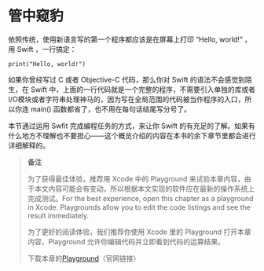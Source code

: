 # 管中窥豹

依照传统，使用新语言写的第一个程序都应该是在屏幕上打印 “Hello, world!” ，用 Swift ，一行搞定：

`print("Hello, world!")`

如果你曾经写过 C 或者 Objective-C 代码，那么你对 Swift 的语法不会感觉到陌生，在 Swift 中，上面的一行代码就是一个完整的程序，不需要引入单独的库或者I/O模块或者字符串处理神马的，因为写在全局范围的代码被当作程序的入口，所以你连 main\(\) 函数都省了，也不用在每句话结尾写分号了。

本节通过运用 Swfit 完成编程任务的方式，来让你 Swift 的有充足的了解。如果有什么地方不理解也不要担心——这个概览介绍的内容在本书的余下章节里都会进行详细解释的。

> **备注**
>
> 为了获得最佳体验，推荐用 Xcode 中的 Playground 来试验本章内容，由于本文内容可能会有变动，所以根据本文实现的软件应在最新的操作系统上完成测试。For the best experience, open this chapter as a playground in Xcode. Playgrounds allow you to edit the code listings and see the result immediately.
>
> 为了更好的阅读体验，我们推荐你使用 Xcode  里的 Playground 打开本章内容，Playground 允许你编辑代码并立即看到代码的运算结果。
>
> 下载本章的[Playground](https://developer.apple.com/library/prerelease/ios/documentation/Swift/Conceptual/Swift_Programming_Language/GuidedTour.playground.zip)（官网链接）



